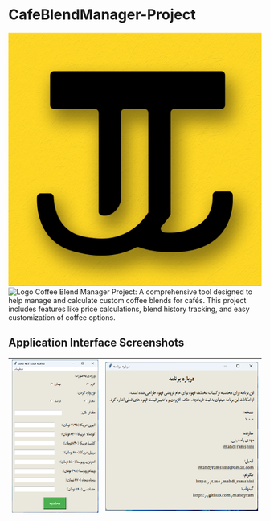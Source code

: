 # CafeBlendManager-Project
![Logo](Images/yellow.png)
![Logo](Images/yellow.ico)
Coffee Blend Manager Project: A comprehensive tool designed to help manage and calculate custom coffee blends for cafés. This project includes features like price calculations, blend history tracking, and easy customization of coffee options.

## Application Interface Screenshots
| ![Coffee Image 1](Images/coffee_image_1.png) | ![Coffee Image 2](Images/coffee_image_2.png) |
|:--:|:--:|
